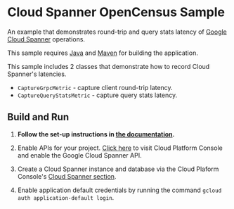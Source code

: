 # Cloud Spanner OpenCensus Sample

An example that demonstrates round-trip and query stats latency of [Google Cloud Spanner](https://cloud.google.com/spanner/) operations.

This sample requires [Java](https://www.java.com/en/download/) and [Maven](http://maven.apache.org/) for building the application.

This sample includes 2 classes that demonstrate how to record Cloud Spanner's latencies.

* `CaptureGrpcMetric` - capture client round-trip latency.
* `CaptureQueryStatsMetric` - capture query stats latency.

## Build and Run

1.  **Follow the set-up instructions in [the documentation](https://cloud.google.com/java/docs/setup).**

2.  Enable APIs for your project.
    [Click here](https://console.cloud.google.com/flows/enableapi?apiid=spanner.googleapis.com&showconfirmation=true)
    to visit Cloud Platform Console and enable the Google Cloud Spanner API.

3.  Create a Cloud Spanner instance and database via the Cloud Plaform Console's
    [Cloud Spanner section](http://console.cloud.google.com/spanner).

4.  Enable application default credentials by running the command `gcloud auth application-default login`.
